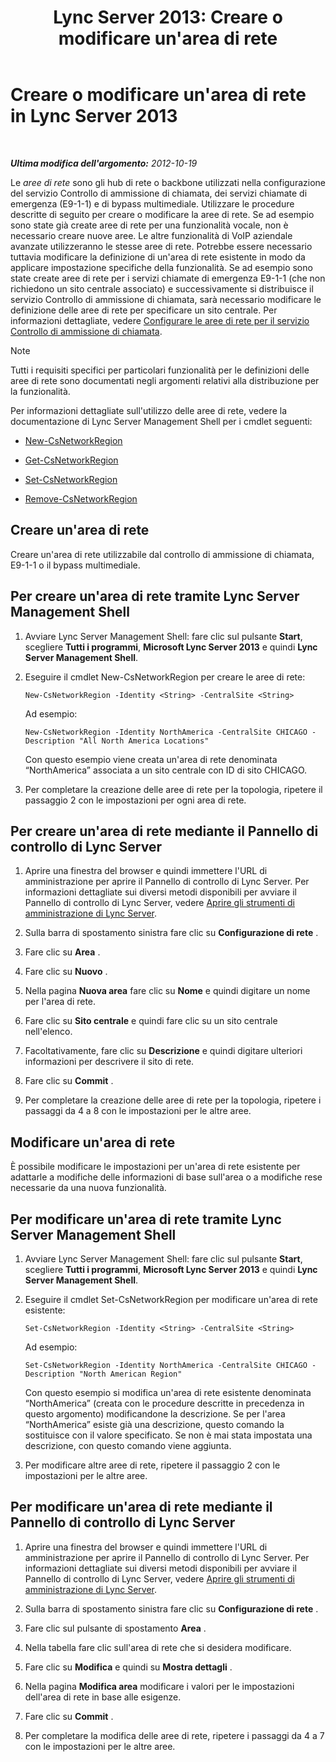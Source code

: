 ﻿---
title: "Lync Server 2013: Creare o modificare un'area di rete"
TOCTitle: Creare o modificare un'area di rete
ms:assetid: bf7a3dc4-71a2-4559-a547-d90305d4f904
ms:mtpsurl: https://technet.microsoft.com/it-it/library/Gg412933(v=OCS.15)
ms:contentKeyID: 49301848
ms.date: 08/24/2015
mtps_version: v=OCS.15
ms.translationtype: HT
---

# Creare o modificare un'area di rete in Lync Server 2013

 

_**Ultima modifica dell'argomento:** 2012-10-19_

Le *aree di rete* sono gli hub di rete o backbone utilizzati nella configurazione del servizio Controllo di ammissione di chiamata, dei servizi chiamate di emergenza (E9-1-1) e di bypass multimediale. Utilizzare le procedure descritte di seguito per creare o modificare la aree di rete. Se ad esempio sono state già create aree di rete per una funzionalità vocale, non è necessario creare nuove aree. Le altre funzionalità di VoIP aziendale avanzate utilizzeranno le stesse aree di rete. Potrebbe essere necessario tuttavia modificare la definizione di un'area di rete esistente in modo da applicare impostazione specifiche della funzionalità. Se ad esempio sono state create aree di rete per i servizi chiamate di emergenza E9-1-1 (che non richiedono un sito centrale associato) e successivamente si distribuisce il servizio Controllo di ammissione di chiamata, sarà necessario modificare le definizione delle aree di rete per specificare un sito centrale. Per informazioni dettagliate, vedere [Configurare le aree di rete per il servizio Controllo di ammissione di chiamata](lync-server-2013-configure-network-regions-for-cac.md).


> [!NOTE]
> Tutti i requisiti specifici per particolari funzionalità per le definizioni delle aree di rete sono documentati negli argomenti relativi alla distribuzione per la funzionalità.



Per informazioni dettagliate sull'utilizzo delle aree di rete, vedere la documentazione di Lync Server Management Shell per i cmdlet seguenti:

  - [New-CsNetworkRegion](new-csnetworkregion.md)

  - [Get-CsNetworkRegion](get-csnetworkregion.md)

  - [Set-CsNetworkRegion](set-csnetworkregion.md)

  - [Remove-CsNetworkRegion](remove-csnetworkregion.md)

## Creare un'area di rete

Creare un'area di rete utilizzabile dal controllo di ammissione di chiamata, E9-1-1 o il bypass multimediale.

## Per creare un'area di rete tramite Lync Server Management Shell

1.  Avviare Lync Server Management Shell: fare clic sul pulsante **Start**, scegliere **Tutti i programmi**, **Microsoft Lync Server 2013** e quindi **Lync Server Management Shell**.

2.  Eseguire il cmdlet New-CsNetworkRegion per creare le aree di rete:
    
        New-CsNetworkRegion -Identity <String> -CentralSite <String>
    
    Ad esempio:
    
        New-CsNetworkRegion -Identity NorthAmerica -CentralSite CHICAGO -Description "All North America Locations"
    
    Con questo esempio viene creata un'area di rete denominata “NorthAmerica” associata a un sito centrale con ID di sito CHICAGO.

3.  Per completare la creazione delle aree di rete per la topologia, ripetere il passaggio 2 con le impostazioni per ogni area di rete.

## Per creare un'area di rete mediante il Pannello di controllo di Lync Server

1.  Aprire una finestra del browser e quindi immettere l'URL di amministrazione per aprire il Pannello di controllo di Lync Server. Per informazioni dettagliate sui diversi metodi disponibili per avviare il Pannello di controllo di Lync Server, vedere [Aprire gli strumenti di amministrazione di Lync Server](lync-server-2013-open-lync-server-administrative-tools.md).

2.  Sulla barra di spostamento sinistra fare clic su **Configurazione di rete** .

3.  Fare clic su **Area** .

4.  Fare clic su **Nuovo** .

5.  Nella pagina **Nuova area** fare clic su **Nome** e quindi digitare un nome per l'area di rete.

6.  Fare clic su **Sito centrale** e quindi fare clic su un sito centrale nell'elenco.

7.  Facoltativamente, fare clic su **Descrizione** e quindi digitare ulteriori informazioni per descrivere il sito di rete.

8.  Fare clic su **Commit** .

9.  Per completare la creazione delle aree di rete per la topologia, ripetere i passaggi da 4 a 8 con le impostazioni per le altre aree.

## Modificare un'area di rete

È possibile modificare le impostazioni per un'area di rete esistente per adattarle a modifiche delle informazioni di base sull'area o a modifiche rese necessarie da una nuova funzionalità.

## Per modificare un'area di rete tramite Lync Server Management Shell

1.  Avviare Lync Server Management Shell: fare clic sul pulsante **Start**, scegliere **Tutti i programmi**, **Microsoft Lync Server 2013** e quindi **Lync Server Management Shell**.

2.  Eseguire il cmdlet Set-CsNetworkRegion per modificare un'area di rete esistente:
    
        Set-CsNetworkRegion -Identity <String> -CentralSite <String>
    
    Ad esempio:
    
        Set-CsNetworkRegion -Identity NorthAmerica -CentralSite CHICAGO -Description "North American Region"
    
    Con questo esempio si modifica un'area di rete esistente denominata “NorthAmerica” (creata con le procedure descritte in precedenza in questo argomento) modificandone la descrizione. Se per l'area “NorthAmerica” esiste già una descrizione, questo comando la sostituisce con il valore specificato. Se non è mai stata impostata una descrizione, con questo comando viene aggiunta.

3.  Per modificare altre aree di rete, ripetere il passaggio 2 con le impostazioni per le altre aree.

## Per modificare un'area di rete mediante il Pannello di controllo di Lync Server

1.  Aprire una finestra del browser e quindi immettere l'URL di amministrazione per aprire il Pannello di controllo di Lync Server. Per informazioni dettagliate sui diversi metodi disponibili per avviare il Pannello di controllo di Lync Server, vedere [Aprire gli strumenti di amministrazione di Lync Server](lync-server-2013-open-lync-server-administrative-tools.md).

2.  Sulla barra di spostamento sinistra fare clic su **Configurazione di rete** .

3.  Fare clic sul pulsante di spostamento **Area** .

4.  Nella tabella fare clic sull'area di rete che si desidera modificare.

5.  Fare clic su **Modifica** e quindi su **Mostra dettagli** .

6.  Nella pagina **Modifica area** modificare i valori per le impostazioni dell'area di rete in base alle esigenze.

7.  Fare clic su **Commit** .

8.  Per completare la modifica delle aree di rete, ripetere i passaggi da 4 a 7 con le impostazioni per le altre aree.

